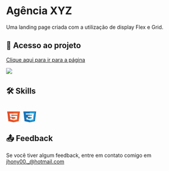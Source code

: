 
#   Agência XYZ
Uma landing page criada com a utilização de display Flex e Grid.


## 🔗 Acesso ao projeto
<a href="https://https://jhonyfreitasdev.github.io/projeto-agencia-xyz/" target="_blank">Clique aqui para ir para a página</a>

[<img src="src/images/projeto-agencia-xyz.gif">](https://jhonyfreitasdev.github.io/projeto-agencia-xyz/)


## 🛠 Skills
<div style="display: inline_block"><br>
  <img align="center" alt="HTML" height="30" width="40" src="https://raw.githubusercontent.com/devicons/devicon/master/icons/html5/html5-original.svg">
  <img align="center" alt="CSS" height="30" width="40" src="https://raw.githubusercontent.com/devicons/devicon/master/icons/css3/css3-original.svg">
</div>


## 📤 Feedback
Se você tiver algum feedback, entre em contato comigo em jhony00._@hotmail.com
